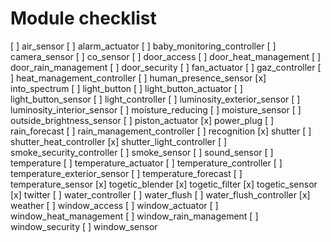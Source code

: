 Module checklist
===============

[ ] air_sensor
[ ] alarm_actuator
[ ] baby_monitoring_controller
[ ] camera_sensor
[ ] co_sensor
[ ] door_access
[ ] door_heat_management
[ ] door_rain_management
[ ] door_security
[ ] fan_actuator
[ ] gaz_controller
[ ] heat_management_controller
[ ] human_presence_sensor
[x] into_spectrum
[ ] light_button
[ ] light_button_actuator
[ ] light_button_sensor
[ ] light_controller
[ ] luminosity_exterior_sensor
[ ] luminosity_interior_sensor
[ ] moisture_reducing
[ ] moisture_sensor
[ ] outside_brightness_sensor
[ ] piston_actuator
[x] power_plug
[ ] rain_forecast
[ ] rain_management_controller
[ ] recognition
[x] shutter
[ ] shutter_heat_controller
[x] shutter_light_controller
[ ] smoke_security_controller
[ ] smoke_sensor
[ ] sound_sensor
[ ] temperature
[ ] temperature_actuator
[ ] temperature_controller
[ ] temperature_exterior_sensor
[ ] temperature_forecast
[ ] temperature_sensor
[x] togetic_blender
[x] togetic_filter
[x] togetic_sensor
[x] twitter
[ ] water_controller
[ ] water_flush
[ ] water_flush_controller
[x] weather
[ ] window_access
[ ] window_actuator
[ ] window_heat_management
[ ] window_rain_management
[ ] window_security
[ ] window_sensor
